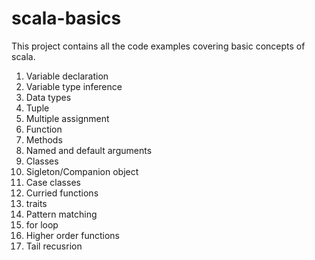# scala-basics

This project contains all the code examples covering basic concepts of scala.
1. Variable declaration
2. Variable type inference
3. Data types
4. Tuple
5. Multiple assignment
6. Function
7. Methods
8. Named and default arguments
9. Classes
10. Sigleton/Companion object
11. Case classes
12. Curried functions
13. traits
14. Pattern matching
15. for loop
16. Higher order functions
17. Tail recusrion
